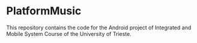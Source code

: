 # PlatformMusic

This repository contains the code for the Android project of Integrated and Mobile System Course of the University of Trieste.
